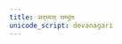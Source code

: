 ```yaml
---
title: अद्भ्यस् सम्भूतः
unicode_script: devanagari
---
```


<div class="js_include" url="/vedAH_yajuH/taittirIyam/AraNyakam/sarva-prastutiH/03/39-40_adbhyas_sambhUtaH"  newLevelForH1="2" includeTitle="false"> </div>  
